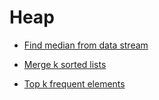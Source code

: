 # Heap

* [Find median from data stream](all-problems/find-median-from-data-stream.md)

* [Merge k sorted lists](all-problems/merge-k-sorted-lists.md)

* [Top k frequent elements](all-problems/top-k-frequent-elements.md)

